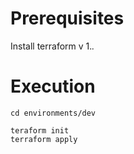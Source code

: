 # Prerequisites

Install terraform v 1.*.*

# Execution

```
cd environments/dev

teraform init
terraform apply
```